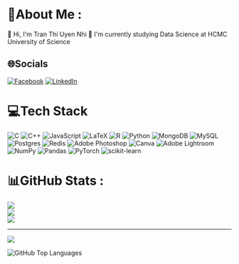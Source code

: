 # 💫About Me :
👋 Hi, I'm Tran Thi Uyen Nhi
🏫 I'm currently studying Data Science at HCMC University of Science

## 🌐Socials
[![Facebook](https://img.shields.io/badge/Facebook-%231877F2.svg?logo=Facebook&logoColor=white)](https://facebook.com/https://www.facebook.com/inhneyuihtnart141) [![LinkedIn]([https://img.shields.io/badge/LinkedIn-%230077B5.svg?logo=linkedin&logoColor=white)](https://linkedin.com/in/https://www.[linkedin.com/in/uyen-nhi-tran-thi-ba96bb2bb/](https://www.linkedin.com/in/uyen-nhi-tran-thi-ba96bb2bb/)](https://www.linkedin.com/in/uyen-nhi-tran-thi-ba96bb2bb/)) 

# 💻Tech Stack
![C](https://img.shields.io/badge/c-%2300599C.svg?style=for-the-badge&logo=c&logoColor=white) ![C++](https://img.shields.io/badge/c++-%2300599C.svg?style=for-the-badge&logo=c%2B%2B&logoColor=white) ![JavaScript](https://img.shields.io/badge/javascript-%23323330.svg?style=for-the-badge&logo=javascript&logoColor=%23F7DF1E) ![LaTeX](https://img.shields.io/badge/latex-%23008080.svg?style=for-the-badge&logo=latex&logoColor=white) ![R](https://img.shields.io/badge/r-%23276DC3.svg?style=for-the-badge&logo=r&logoColor=white) ![Python](https://img.shields.io/badge/python-3670A0?style=for-the-badge&logo=python&logoColor=ffdd54) ![MongoDB](https://img.shields.io/badge/MongoDB-%234ea94b.svg?style=for-the-badge&logo=mongodb&logoColor=white) ![MySQL](https://img.shields.io/badge/mysql-%2300f.svg?style=for-the-badge&logo=mysql&logoColor=white) ![Postgres](https://img.shields.io/badge/postgres-%23316192.svg?style=for-the-badge&logo=postgresql&logoColor=white) ![Redis](https://img.shields.io/badge/redis-%23DD0031.svg?style=for-the-badge&logo=redis&logoColor=white) ![Adobe Photoshop](https://img.shields.io/badge/adobephotoshop-%2331A8FF.svg?style=for-the-badge&logo=adobephotoshop&logoColor=white) ![Canva](https://img.shields.io/badge/Canva-%2300C4CC.svg?style=for-the-badge&logo=Canva&logoColor=white) ![Adobe Lightroom](https://img.shields.io/badge/Adobe%20Lightroom-31A8FF.svg?style=for-the-badge&logo=Adobe%20Lightroom&logoColor=white) ![NumPy](https://img.shields.io/badge/numpy-%23013243.svg?style=for-the-badge&logo=numpy&logoColor=white) ![Pandas](https://img.shields.io/badge/pandas-%23150458.svg?style=for-the-badge&logo=pandas&logoColor=white) ![PyTorch](https://img.shields.io/badge/PyTorch-%23EE4C2C.svg?style=for-the-badge&logo=PyTorch&logoColor=white) ![scikit-learn](https://img.shields.io/badge/scikit--learn-%23F7931E.svg?style=for-the-badge&logo=scikit-learn&logoColor=white)
# 📊GitHub Stats :
![](https://github-readme-stats.vercel.app/api?username=uiennhi1411&theme=radical&hide_border=false&include_all_commits=false&count_private=false)<br/>
![](https://github-readme-streak-stats.herokuapp.com/?user=uiennhi1411&theme=radical&hide_border=false)<br/>
![](https://github-readme-stats.vercel.app/api/top-langs/?username=uiennhi1411&theme=radical&hide_border=false&include_all_commits=false&count_private=false&layout=compact)

---
[![](https://visitcount.itsvg.in/api?id=uiennhi1411&icon=0&color=0)](https://visitcount.itsvg.in)

![GitHub Top Languages](https://github-readme-stats.vercel.app/api/top-langs/?username=uiennhi1411&layout=compact&theme=dark)

